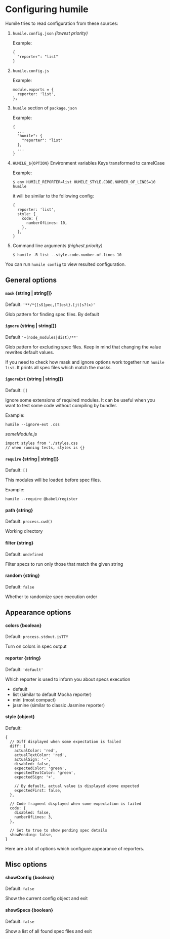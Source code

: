 # Configuring humile

Humile tries to read configuration from these sources:

1. `humile.config.json` *(lowest priority)*

    Example:
    
    ```
    {
      "reporter": "list"
    }
    ```

2. `humile.config.js`

    Example:
    
    ```
    module.exports = {
      reporter: 'list',
    };
    ```

3. `humile` section of `package.json`

    Example:
    
    ```
    {
      ...
      "humile": {
        "reporter": "list"
      },
      ...
    }
    ```

4. `HUMILE_${OPTION}` Environment variables Keys transformed to camelCase

    Example:
    
    ```
    $ env HUMILE_REPORTER=list HUMILE_STYLE.CODE.NUMBER_OF_LINES=10 humile
    ```
    
    it will be similar to the following config:
    
    ```
    {
      reporter: 'list',
      style: {
        code: {
          numberOfLines: 10,
        },
      },
    }
    ```

5. Command line arguments *(highest priority)*

    ```
    $ humile -R list --style.code.number-of-lines 10
    ```

You can run `humile config` to view resulted configuration.

## General options

#### `mask` {string | string[]}

Default: `'**/*{[sS]pec,[T]est}.[jt]s?(x)'`

Glob pattern for finding spec files. By default 

#### `ignore` {string | string[]}

Default `'+(node_modules|dist)/**'`

Glob pattern for excluding spec files. Keep in mind that changing the value
rewrites default values.

If you need to check how mask and ignore options work together run
`humile list`. It prints all spec files which match the masks.

#### `ignoreExt` {string | string[]}

Default: `[]`

Ignore some extensions of required modules. It can be useful when you want
to test some code without compiling by bundler.

Example:

`humile --ignore-ext .css`

*someModule.js*

```
import styles from './styles.css
// when running tests, styles is {}
```

#### `require` {string | string[]}

Default: `[]`

This modules will be loaded before spec files.

Example: 

`humile --require @babel/register`

#### path {string}

Default: `process.cwd()`

Working directory

#### filter {string}

Default: `undefined`

Filter specs to run only those that match the given string

#### random {string}

Default: `false`

Whether to randomize spec execution order

## Appearance options

#### colors {boolean}

Default: `process.stdout.isTTY`

Turn on colors in spec output

#### reporter {string}

Default: `'default'`

Which reporter is used to inform you about specs execution

- default
- list (similar to default Mocha reporter)
- mini (most compact)
- jasmine (similar to classic Jasmine reporter)

#### style {object}

Default:

```
{
  // Diff displayed when some expectation is failed 
  diff: {
    actualColor: 'red',
    actualTextColor: 'red',
    actualSign: '-',
    disabled: false,
    expectedColor: 'green',
    expectedTextColor: 'green',
    expectedSign: '+',

    // By default, actual value is displayed above expected
    expectedFirst: false, 
  },

  // Code fragment displayed when some expectation is failed 
  code: {
    disabled: false,
    numberOfLines: 3,
  },

  // Set to true to show pending spec details
  showPending: false,
}
```

Here are a lot of options which configure appearance of reporters.

## Misc options

#### showConfig {boolean}

Default: `false`

Show the current config object and exit

#### showSpecs {boolean}

Default: `false`

Show a list of all found spec files and exit

